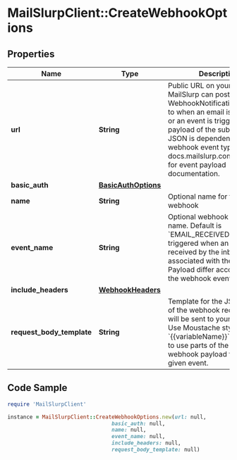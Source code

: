 # MailSlurpClient::CreateWebhookOptions

## Properties

Name | Type | Description | Notes
------------ | ------------- | ------------- | -------------
**url** | **String** | Public URL on your server that MailSlurp can post WebhookNotification payload to when an email is received or an event is trigger. The payload of the submitted JSON is dependent on the webhook event type. See docs.mailslurp.com/webhooks for event payload documentation. | 
**basic_auth** | [**BasicAuthOptions**](BasicAuthOptions) |  | [optional] 
**name** | **String** | Optional name for the webhook | [optional] 
**event_name** | **String** | Optional webhook event name. Default is &#x60;EMAIL_RECEIVED&#x60; and is triggered when an email is received by the inbox associated with the webhook. Payload differ according to the webhook event name. | [optional] 
**include_headers** | [**WebhookHeaders**](WebhookHeaders) |  | [optional] 
**request_body_template** | **String** | Template for the JSON body of the webhook request that will be sent to your server. Use Moustache style &#x60;{{variableName}}&#x60; templating to use parts of the standard webhook payload for the given event. | [optional] 

## Code Sample

```ruby
require 'MailSlurpClient'

instance = MailSlurpClient::CreateWebhookOptions.new(url: null,
                                 basic_auth: null,
                                 name: null,
                                 event_name: null,
                                 include_headers: null,
                                 request_body_template: null)
```



